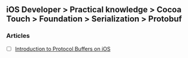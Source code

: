 ## iOS Developer > Practical knowledge > Cocoa Touch > Foundation > Serialization > Protobuf

### Articles
- [ ] [Introduction to Protocol Buffers on iOS](https://www.raywenderlich.com/149335/introduction-protocol-buffers-ios)



